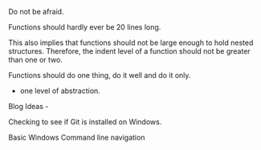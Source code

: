 Do not be afraid. 

Functions should hardly ever be 20 lines long.

This also implies that functions should not be large enough to hold nested structures.
Therefore, the indent level of a function should not be greater than one or two.

Functions should do one thing, do it well and do it only. 
- one level of abstraction. 

Blog Ideas - 

Checking to see if Git is installed on Windows. 

Basic Windows Command line navigation